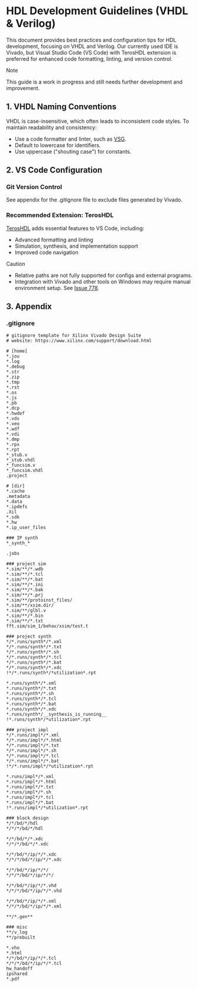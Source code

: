 # HDL Development Guidelines (VHDL & Verilog)

This document provides best practices and configuration tips for HDL development, focusing on VHDL and Verilog. Our currently used IDE is Vivado, but Visual Studio Code (VS Code) with TerosHDL extension is preferred for enhanced code formatting, linting, and version control.

> [!NOTE]
> This guide is a work in progress and still needs further development and improvement.

## 1. VHDL Naming Conventions

VHDL is case-insensitive, which often leads to inconsistent code styles. To maintain readability and consistency:

- Use a code formatter and linter, such as [VSG](https://github.com/jeremiah-c-leary/vhdl-style-guide).
- Default to lowercase for identifiers.
- Use uppercase ("shouting case") for constants.

## 2. VS Code Configuration

### Git Version Control

See appendix for the .gitignore file to exclude files generated by Vivado.

### Recommended Extension: TerosHDL

[TerosHDL](https://marketplace.visualstudio.com/items?itemName=teros-technology.teroshdl) adds essential features to VS Code, including:

- Advanced formatting and linting
- Simulation, synthesis, and implementation support
- Improved code navigation

> [!CAUTION]
> - Relative paths are not fully supported for configs and external programs.
> - Integration with Vivado and other tools on Windows may require manual environment setup. See [Issue 778](https://github.com/TerosTechnology/vscode-terosHDL/issues/778).

## 3. Appendix

### .gitignore
```
# gitignore template for Xilinx Vivado Design Suite
# website: https://www.xilinx.com/support/download.html

# [home]
*.jou
*.log
*.debug
*.str
*.zip
*.tmp
*.rst
*.os
*.js
*.pb
*.dcp
*.hwdef
*.vds
*.veo
*.wdf
*.vdi
*.dmp
*.rpx
*.rpt
*_stub.v
*_stub.vhdl
*_funcsim.v
*_funcsim.vhdl
.project

# [dir]
*.cache
.metadata
*.data
*.ipdefs
.Xil
*.sdk
*.hw
*.ip_user_files

### IP synth
*_synth_*

.jobs

### project sim
*.sim/**/*.wdb
*.sim/**/*.tcl
*.sim/**/*.bat
*.sim/**/*.ini
*.sim/**/*.bak
*.sim/**/*.prj
*.sim/**/protoinst_files/
*.sim/**/xsim.dir/
*.sim/**/glbl.v
*.sim/**/*.bin
*.sim/**/*.txt
fft.sim/sim_1/behav/xsim/test.t

### project synth
*/*.runs/synth*/*.xml
*/*.runs/synth*/*.txt
*/*.runs/synth*/*.sh
*/*.runs/synth*/*.tcl
*/*.runs/synth*/*.bat
*/*.runs/synth*/*.xdc
!*/*.runs/synth*/*utilization*.rpt

*.runs/synth*/*.xml
*.runs/synth*/*.txt
*.runs/synth*/*.sh
*.runs/synth*/*.tcl
*.runs/synth*/*.bat
*.runs/synth*/*.xdc
*.runs/synth*/__synthesis_is_running__
!*.runs/synth*/*utilization*.rpt

### project impl
*/*.runs/impl*/*.xml
*/*.runs/impl*/*.html
*/*.runs/impl*/*.txt
*/*.runs/impl*/*.sh
*/*.runs/impl*/*.tcl
*/*.runs/impl*/*.bat
!*/*.runs/impl*/*utilization*.rpt

*.runs/impl*/*.xml
*.runs/impl*/*.html
*.runs/impl*/*.txt
*.runs/impl*/*.sh
*.runs/impl*/*.tcl
*.runs/impl*/*.bat
!*.runs/impl*/*utilization*.rpt

### block design
*/*/bd/*/hdl
*/*/*/bd/*/hdl

*/*/bd/*/*.xdc
*/*/*/bd/*/*.xdc

*/*/bd/*/ip/*/*.xdc
*/*/*/bd/*/ip/*/*.xdc

*/*/bd/*/ip/*/*/
*/*/*/bd/*/ip/*/*/

*/*/bd/*/ip/*/*.vhd
*/*/*/bd/*/ip/*/*.vhd

*/*/bd/*/ip/*/*.xml
*/*/*/bd/*/ip/*/*.xml

**/*.gen**

### misc
**/v_log
**/prebuilt

*.vho
*.html
*/*/bd/*/ip/*/*.tcl
*/*/*/bd/*/ip/*/*.tcl
hw_handoff
ipshared
*.pdf
```